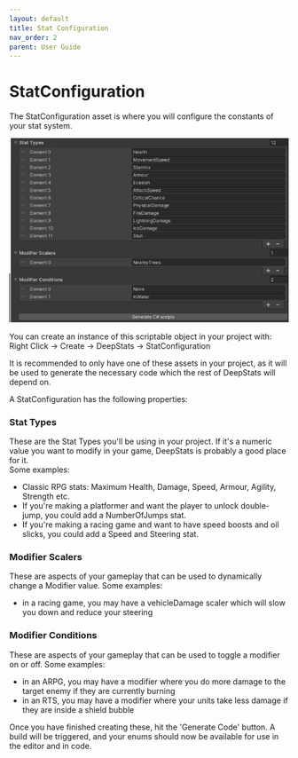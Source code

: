 ```yaml
---
layout: default
title: Stat Configuration
nav_order: 2
parent: User Guide
---
```


# StatConfiguration

The StatConfiguration asset is where you will configure the constants of your stat system.

![example configuration](../images/statConfiguration.jpg)

You can create an instance of this scriptable object in your project with:\
Right Click -> Create -> DeepStats -> StatConfiguration

It is recommended to only have one of these assets in your project, as it will be used to generate the necessary code which the rest of DeepStats will depend on.

A StatConfiguration has the following properties:

### Stat Types
These are the Stat Types you'll be using in your project. If it's a numeric value you want to modify in your game, DeepStats is probably a good place for it.\
Some examples:
- Classic RPG stats: Maximum Health, Damage, Speed, Armour, Agility, Strength etc.
- If you're making a platformer and want the player to unlock double-jump, you could add a NumberOfJumps stat.
- If you're making a racing game and want to have speed boosts and oil slicks, you could add a Speed and Steering stat.

### Modifier Scalers
These are aspects of your gameplay that can be used to dynamically change a Modifier value.
Some examples:
- in a racing game, you may have a vehicleDamage scaler which will slow you down and reduce your steering

### Modifier Conditions
These are aspects of your gameplay that can be used to toggle a modifier on or off.
Some examples:
- in an ARPG, you may have a modifier where you do more damage to the target enemy if they are currently burning
- in an RTS, you may have a modifier where your units take less damage if they are inside a shield bubble

Once you have finished creating these, hit the 'Generate Code' button. A build will be triggered, and your enums should now be available for use in the editor and in code.